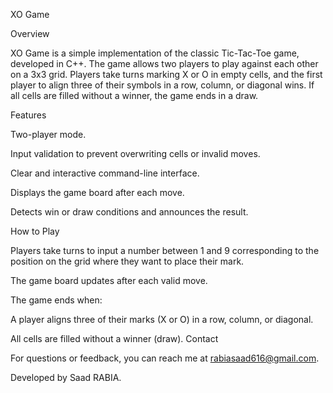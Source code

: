 XO Game

Overview

XO Game is a simple implementation of the classic Tic-Tac-Toe game, developed in C++. The game allows two players to play against each other on a 3x3 grid. Players take turns marking X or O in empty cells, and the first player to align three of their symbols in a row, column, or diagonal wins. If all cells are filled without a winner, the game ends in a draw.

Features

Two-player mode.

Input validation to prevent overwriting cells or invalid moves.

Clear and interactive command-line interface.

Displays the game board after each move.

Detects win or draw conditions and announces the result.

How to Play

Players take turns to input a number between 1 and 9 corresponding to the position on the grid where they want to place their mark.

The game board updates after each valid move.

The game ends when:

A player aligns three of their marks (X or O) in a row, column, or diagonal.

All cells are filled without a winner (draw).
Contact

For questions or feedback, you can reach me at rabiasaad616@gmail.com.

Developed by Saad RABIA.
